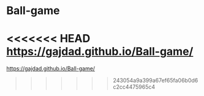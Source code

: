 # Ball-game
<<<<<<< HEAD
https://gajdad.github.io/Ball-game/
=======
https://gajdad.github.io/Ball-game/
>>>>>>> 243054a9a399a67ef65fa06b0d6c2cc4475965c4
